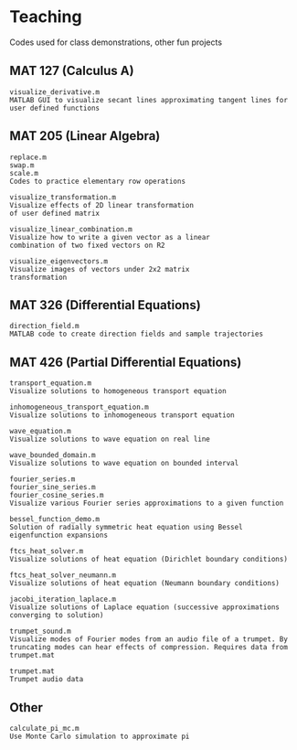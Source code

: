 # Teaching
 Codes used for class demonstrations, other fun projects

## MAT 127 (Calculus A)
    visualize_derivative.m
    MATLAB GUI to visualize secant lines approximating tangent lines for user defined functions

## MAT 205 (Linear Algebra)

    replace.m
    swap.m
    scale.m
    Codes to practice elementary row operations
    
    visualize_transformation.m
    Visualize effects of 2D linear transformation
    of user defined matrix
    
    visualize_linear_combination.m
    Visualize how to write a given vector as a linear
    combination of two fixed vectors on R2
    
    visualize_eigenvectors.m
    Visualize images of vectors under 2x2 matrix
    transformation

## MAT 326 (Differential Equations)

    direction_field.m
    MATLAB code to create direction fields and sample trajectories

## MAT 426 (Partial Differential Equations)
    
    transport_equation.m
    Visualize solutions to homogeneous transport equation
   
    inhomogeneous_transport_equation.m
    Visualize solutions to inhomogeneous transport equation
   
    wave_equation.m
    Visualize solutions to wave equation on real line
   
    wave_bounded_domain.m
    Visualize solutions to wave equation on bounded interval
   
    fourier_series.m
    fourier_sine_series.m
    fourier_cosine_series.m
    Visualize various Fourier series approximations to a given function
   
    bessel_function_demo.m
    Solution of radially symmetric heat equation using Bessel eigenfunction expansions
   
    ftcs_heat_solver.m
    Visualize solutions of heat equation (Dirichlet boundary conditions)
   
    ftcs_heat_solver_neumann.m
    Visualize solutions of heat equation (Neumann boundary conditions)
   
    jacobi_iteration_laplace.m
    Visualize solutions of Laplace equation (successive approximations converging to solution)
   
    trumpet_sound.m
    Visualize modes of Fourier modes from an audio file of a trumpet. By truncating modes can hear effects of compression. Requires data from trumpet.mat
   
    trumpet.mat
    Trumpet audio data
   
## Other

    calculate_pi_mc.m
    Use Monte Carlo simulation to approximate pi
